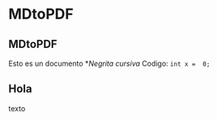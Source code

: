 # MDtoPDF
## MDtoPDF
Esto es un documento **Negrita* _cursiva_
Codigo: ``` int x =  0; ```

## Hola
texto
